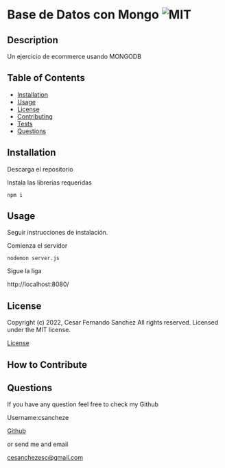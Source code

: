 # Base de Datos con Mongo ![MIT](https://img.shields.io/apm/l/vim-mode?style=plastic)

  ## Description
 
  Un ejercicio de ecommerce usando MONGODB

  
  ## Table of Contents
  
  - [Installation](#installation)
  - [Usage](#usage)
  - [License](#license)
  - [Contributing](#license)
  - [Tests](#license)
  - [Questions](#license)
  
  ## Installation
  
Descarga el repositorio

Instala las librerias requeridas

``` npm i ```
  
  ## Usage
  
  
Seguir instrucciones de instalación.

Comienza el servidor

``` nodemon server.js ```

Sigue la liga

http://localhost:8080/

  
  ## License
  
  
Copyright (c) 2022, Cesar Fernando Sanchez All rights reserved.
Licensed under the MIT license. 

  
  
[License](./MIT_license.txt)

  
  ## How to Contribute
  

  
  ## Questions
  
  If you have any question feel free to check my Github 
  
Username:csancheze
  
[Github](https://github.com/csancheze)

  or send me and email
  
<cesanchezesc@gmail.com>
